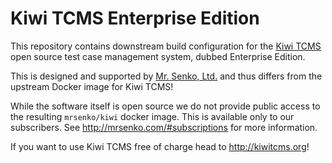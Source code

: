 Kiwi TCMS Enterprise Edition
============================

This repository contains downstream build configuration for the
[Kiwi TCMS](http://kiwitcms.org) open source test case management
system, dubbed Enterprise Edition.

This is designed and supported by [Mr. Senko, Ltd.](http://mrsenko.com)
and thus differs from the upstream Docker image for Kiwi TCMS!

While the software itself is open source we do not provide public
access to the resulting `mrsenko/kiwi` docker image. This is available
only to our subscribers. See http://mrsenko.com/#subscriptions for
more information.

If you want to use Kiwi TCMS free of charge head to http://kiwitcms.org!
